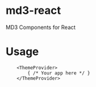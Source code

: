 # md3-react
MD3 Components for React

# Usage

```
    <ThemeProvider>
        { /* Your app here */ }
    </ThemeProvider>
```